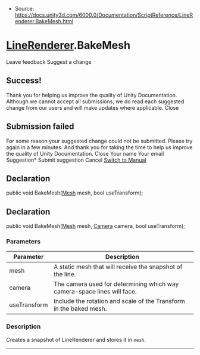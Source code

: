 * Source: https://docs.unity3d.com/6000.0/Documentation/ScriptReference/LineRenderer.BakeMesh.html

#  [LineRenderer](https://docs.unity3d.com/6000.0/Documentation/ScriptReference/LineRenderer.html).BakeMesh
Leave feedback
Suggest a change
## Success!
Thank you for helping us improve the quality of Unity Documentation. Although we cannot accept all submissions, we do read each suggested change from our users and will make updates where applicable.
Close
## Submission failed
For some reason your suggested change could not be submitted. Please <a>try again</a> in a few minutes. And thank you for taking the time to help us improve the quality of Unity Documentation.
Close
Your name Your email Suggestion* Submit suggestion
Cancel
[Switch to Manual](https://docs.unity3d.com/6000.0/Documentation/Manual/class-LineRenderer.html "Go to LineRenderer Component in the Manual")
## Declaration
public void BakeMesh([Mesh](https://docs.unity3d.com/6000.0/Documentation/ScriptReference/Mesh.html) mesh, bool useTransform); 
## Declaration
public void BakeMesh([Mesh](https://docs.unity3d.com/6000.0/Documentation/ScriptReference/Mesh.html) mesh, [Camera](https://docs.unity3d.com/6000.0/Documentation/ScriptReference/Camera.html) camera, bool useTransform); 
### Parameters
Parameter | Description  
---|---  
mesh | A static mesh that will receive the snapshot of the line.  
camera | The camera used for determining which way camera-space lines will face.  
useTransform | Include the rotation and scale of the Transform in the baked mesh.  
### Description
Creates a snapshot of LineRenderer and stores it in `mesh`.
* * *
